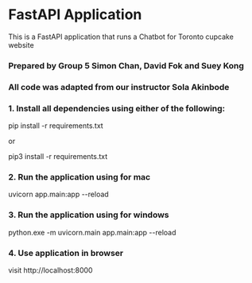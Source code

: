 # FastAPI Application

This is a FastAPI application that runs a Chatbot for Toronto cupcake website

### Prepared by Group 5 Simon Chan, David Fok and Suey Kong
### All code was adapted from our instructor Sola Akinbode

### 1. Install all dependencies using either of the following:

pip install -r requirements.txt

or

pip3 install -r requirements.txt

### 2. Run the application using for mac

uvicorn app.main:app --reload

### 3. Run the application using for windows

python.exe -m uvicorn.main app.main:app --reload

### 4. Use application in browser

visit http://localhost:8000
